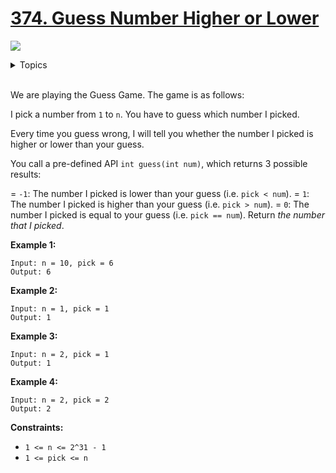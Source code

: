 # [374. Guess Number Higher or Lower](https://leetcode-cn.com/problems/guess-number-higher-or-lower/)

![](https://img.shields.io/badge/Difficulty-Easy-green.svg)

<details>
<summary>Topics</summary>

* [`Binary Search`](https://leetcode-cn.com/tag/binary-search/)

</details>
<br />

We are playing the Guess Game. The game is as follows:

I pick a number from `1` to `n`. You have to guess which number I picked.

Every time you guess wrong, I will tell you whether the number I picked is higher or lower than your guess.

You call a pre-defined API `int guess(int num)`, which returns 3 possible results:

 = `-1`: The number I picked is lower than your guess (i.e. `pick < num`).
 = `1`: The number I picked is higher than your guess (i.e. `pick > num`).
 = `0`: The number I picked is equal to your guess (i.e. `pick == num`).
Return *the number that I picked*.

**Example 1:**

```
Input: n = 10, pick = 6
Output: 6
```

**Example 2:**

```
Input: n = 1, pick = 1
Output: 1
```

**Example 3:**

```
Input: n = 2, pick = 1
Output: 1
```

**Example 4:**

```
Input: n = 2, pick = 2
Output: 2
```

**Constraints:**

 + `1 <= n <= 2^31 - 1`
 + `1 <= pick <= n`
